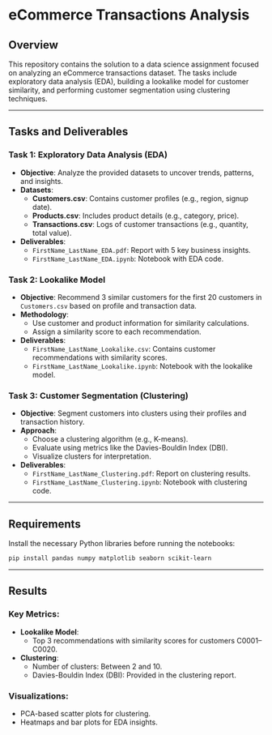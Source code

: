  
# **eCommerce Transactions Analysis**

## **Overview**
This repository contains the solution to a data science assignment focused on analyzing an eCommerce transactions dataset. The tasks include exploratory data analysis (EDA), building a lookalike model for customer similarity, and performing customer segmentation using clustering techniques.

---

## **Tasks and Deliverables**

### **Task 1: Exploratory Data Analysis (EDA)**
- **Objective**: Analyze the provided datasets to uncover trends, patterns, and insights.
- **Datasets**:
  - **Customers.csv**: Contains customer profiles (e.g., region, signup date).
  - **Products.csv**: Includes product details (e.g., category, price).
  - **Transactions.csv**: Logs of customer transactions (e.g., quantity, total value).
- **Deliverables**:
  - `FirstName_LastName_EDA.pdf`: Report with 5 key business insights.
  - `FirstName_LastName_EDA.ipynb`: Notebook with EDA code.

### **Task 2: Lookalike Model**
- **Objective**: Recommend 3 similar customers for the first 20 customers in `Customers.csv` based on profile and transaction data.
- **Methodology**:
  - Use customer and product information for similarity calculations.
  - Assign a similarity score to each recommendation.
- **Deliverables**:
  - `FirstName_LastName_Lookalike.csv`: Contains customer recommendations with similarity scores.
  - `FirstName_LastName_Lookalike.ipynb`: Notebook with the lookalike model.

### **Task 3: Customer Segmentation (Clustering)**
- **Objective**: Segment customers into clusters using their profiles and transaction history.
- **Approach**:
  - Choose a clustering algorithm (e.g., K-means).
  - Evaluate using metrics like the Davies-Bouldin Index (DBI).
  - Visualize clusters for interpretation.
- **Deliverables**:
  - `FirstName_LastName_Clustering.pdf`: Report on clustering results.
  - `FirstName_LastName_Clustering.ipynb`: Notebook with clustering code.

---

## **Requirements**
Install the necessary Python libraries before running the notebooks:
```bash
pip install pandas numpy matplotlib seaborn scikit-learn
```

---

## **Results**
### **Key Metrics**:
- **Lookalike Model**:
  - Top 3 recommendations with similarity scores for customers C0001–C0020.
- **Clustering**:
  - Number of clusters: Between 2 and 10.
  - Davies-Bouldin Index (DBI): Provided in the clustering report.

### **Visualizations**:
- PCA-based scatter plots for clustering.
- Heatmaps and bar plots for EDA insights.

